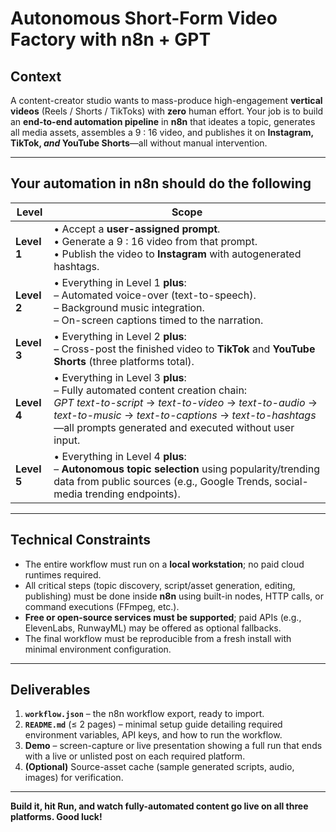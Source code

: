 # Autonomous Short-Form Video Factory with n8n + GPT

## Context  
A content-creator studio wants to mass-produce high-engagement **vertical videos** (Reels / Shorts / TikToks) with **zero** human effort. Your job is to build an **end-to-end automation pipeline** in **n8n** that ideates a topic, generates all media assets, assembles a 9 : 16 video, and publishes it on **Instagram, TikTok, _and_ YouTube Shorts**—all without manual intervention.

---

## Your automation in n8n should do the following

| Level | Scope |
|-------|-------|
| **Level 1** | • Accept a **user-assigned prompt**.<br>• Generate a 9 : 16 video from that prompt.<br>• Publish the video to **Instagram** with autogenerated hashtags. |
| **Level 2** | • Everything in Level 1 **plus**:<br>  – Automated voice-over (text-to-speech).<br>  – Background music integration.<br>  – On-screen captions timed to the narration. |
| **Level 3** | • Everything in Level 2 **plus**:<br>  – Cross-post the finished video to **TikTok** and **YouTube Shorts** (three platforms total). |
| **Level 4** | • Everything in Level 3 **plus**:<br>  – Fully automated content creation chain:<br>     *GPT text-to-script* → *text-to-video* → *text-to-audio* → *text-to-music* → *text-to-captions* → *text-to-hashtags*—all prompts generated and executed without user input. |
| **Level 5** | • Everything in Level 4 **plus**:<br>  – **Autonomous topic selection** using popularity/trending data from public sources (e.g., Google Trends, social-media trending endpoints). |

---

## Technical Constraints

* The entire workflow must run on a **local workstation**; no paid cloud runtimes required.  
* All critical steps (topic discovery, script/asset generation, editing, publishing) must be done inside **n8n** using built-in nodes, HTTP calls, or command executions (FFmpeg, etc.).  
* **Free or open-source services must be supported**; paid APIs (e.g., ElevenLabs, RunwayML) may be offered as optional fallbacks.  
* The final workflow must be reproducible from a fresh install with minimal environment configuration.

---

## Deliverables

1. **`workflow.json`** – the n8n workflow export, ready to import.  
2. **`README.md`** (≤ 2 pages) – minimal setup guide detailing required environment variables, API keys, and how to run the workflow.  
3. **Demo** – screen-capture or live presentation showing a full run that ends with a live or unlisted post on each required platform.  
4. **(Optional)** Source-asset cache (sample generated scripts, audio, images) for verification.

---

**Build it, hit Run, and watch fully-automated content go live on all three platforms. Good luck!**
